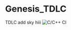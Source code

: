 # Genesis_TDLC
TDLC
add sky
hiii
![C/C++ CI](https://github.com/prithviwarrior/Genesis_TDLC/workflows/C/C++%20CI/badge.svg)



